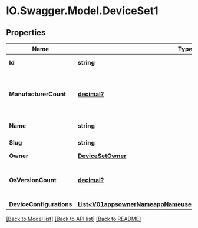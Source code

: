 # IO.Swagger.Model.DeviceSet1
## Properties

Name | Type | Description | Notes
------------ | ------------- | ------------- | -------------
**Id** | **string** | Identifier of the device set | 
**ManufacturerCount** | [**decimal?**](BigDecimal.md) | The number of manufacturers in the device set&#x27;s device selection | [optional] 
**Name** | **string** | Name of the device set | 
**Slug** | **string** | Slug of the device set | [optional] 
**Owner** | [**DeviceSetOwner**](DeviceSetOwner.md) |  | 
**OsVersionCount** | [**decimal?**](BigDecimal.md) | The number of os versions in the device set&#x27;s device selection | [optional] 
**DeviceConfigurations** | [**List&lt;V01appsownerNameappNameuserdeviceSetsDeviceConfigurations&gt;**](V01appsownerNameappNameuserdeviceSetsDeviceConfigurations.md) |  | 

[[Back to Model list]](../README.md#documentation-for-models) [[Back to API list]](../README.md#documentation-for-api-endpoints) [[Back to README]](../README.md)

